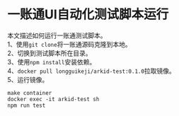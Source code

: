 # 一账通UI自动化测试脚本运行              
本文描述如何运行一账通测试脚本。             
1、使用`git clone`将一账通源码克隆到本地。               
2、切换到测试脚本所在目录。                 
3、使用`npm install`安装依赖。                   
4、`docker pull longguikeji/arkid-test:0.1.0`拉取镜像。                  
5、运行镜像。                   
```
make container
docker exec -it arkid-test sh
npm run test
```
